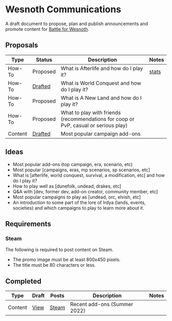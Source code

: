 # Wesnoth Communications

A draft document to propose, plan and publish announcements and promote content for [Battle for Wesnoth](https://wesnoth.org).

## Proposals

| Type | Status | Description | Notes |
| --- | --- | --- | --- |
| How-To | Proposed | What is Afterlife and how do I play it? | [stats](https://forums.wesnoth.org/viewtopic.php?t=55715) |
| How-To | [Drafted](content/what-is-world-conquest/index.md) | What is World Conquest and how do I play it? |
| How-To | Proposed | What is A New Land and how do I play it? |
| How-To | Proposed | What to play with friends (recommendations for coop or PvP, casual or serious play) |
| Content | [Drafted](./content/most-downloaded-campaign-addons/2022-09/index.md) | Most popular campaign add-ons |


## Ideas

- Most popular add-ons (top campaign, era, scenario, etc)
- Most popular [campaigns, eras, mp scenarios, sp scenarios, etc]
- What is [afterlife, world conquest, survival, a modification, etc] and how do I play it?
- How to play well as [dunefolk, undead, drakes, etc]
- Q&A with [dev, former dev, add-on creator, community member, etc]
- Most popular campaigns to play as [undead, orc, elvish, etc]
- An introduction to some part of the lore of Irdya (lands, events, societies) and which campaigns to play to learn more about it.

## Requirements

### Steam

The following is required to post content on Steam.

- The promo image must be at least 800x450 pixels.
- The title must be 80 characters or less.

## Completed

| Type | Draft | Posts | Description | Notes |
| --- | --- | --- | --- | --- |
| Content | [View](content/recent-addons/2022-08/index.md) | [Steam](https://steamcommunity.com/app/599390/eventcomments/3325366198388752449) | Recent add-ons (Summer 2022) |  |
